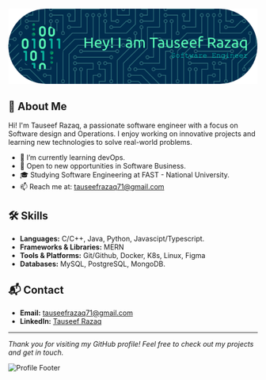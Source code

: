![Header](./header-image.png)

## 👋 About Me

Hi! I'm Tauseef Razaq, a passionate software engineer with a focus on Software design and Operations. I enjoy working on innovative projects and learning new technologies to solve real-world problems.

- 🌱 I’m currently learning devOps.
- 💼 Open to new opportunities in Software Business.
- 🎓 Studying Software Engineering at FAST - National University.
- 📫 Reach me at: tauseefrazaq71@gmail.com

## 🛠️ Skills

- **Languages:** C/C++, Java, Python, Javascipt/Typescript. 
- **Frameworks & Libraries:** MERN
- **Tools & Platforms:** Git/Github, Docker, K8s, Linux, Figma
- **Databases:** MySQL, PostgreSQL, MongoDB.

## 📬 Contact

- **Email:** tauseefrazaq71@gmail.com
- **LinkedIn:** [Tauseef Razaq](https://www.linkedin.com/in/tauseef-razaq-59b284253)

---

*Thank you for visiting my GitHub profile! Feel free to check out my projects and get in touch.*

![Profile Footer](https://res.cloudinary.com/practicaldev/image/fetch/s--SgtWAuEf--/c_limit%2Cf_auto%2Cfl_progressive%2Cq_66%2Cw_800/https://dev-to-uploads.s3.amazonaws.com/uploads/articles/l3r5prll4cepvk5etgbd.gif)
